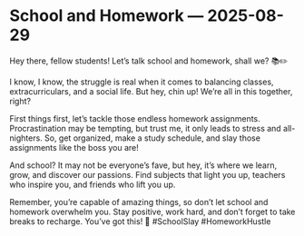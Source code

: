 # School and Homework — 2025-08-29

Hey there, fellow students! Let’s talk school and homework, shall we? 📚✏️

I know, I know, the struggle is real when it comes to balancing classes, extracurriculars, and a social life. But hey, chin up! We’re all in this together, right? 

First things first, let’s tackle those endless homework assignments. Procrastination may be tempting, but trust me, it only leads to stress and all-nighters. So, get organized, make a study schedule, and slay those assignments like the boss you are!

And school? It may not be everyone’s fave, but hey, it’s where we learn, grow, and discover our passions. Find subjects that light you up, teachers who inspire you, and friends who lift you up.

Remember, you’re capable of amazing things, so don’t let school and homework overwhelm you. Stay positive, work hard, and don’t forget to take breaks to recharge. You’ve got this! 💪 #SchoolSlay #HomeworkHustle